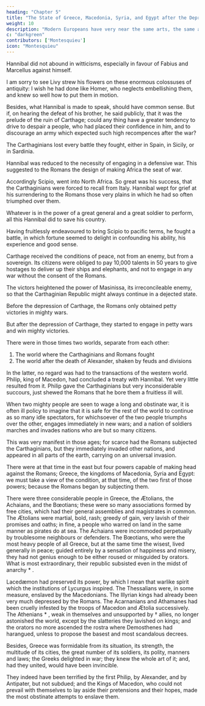 ```yaml
---
heading: "Chapter 5"
title: "The State of Greece, Macedonia, Syria, and Egypt after the Depression of Carthage"
weight: 10
description: "Modern Europeans have very near the same arts, the same arms, the same discipline, and the same manner of making war."
c: "darkgreen"
contributors: ['Montesquieu']
icon: "Montesquieu"
---
```




Hannibal did not abound in witticisms, especially in favour of Fabius and Marcellus against himself. 

I am sorry to see Livy strew his flowers on these enormous colossuses of antiquity:  I wish he had done like Homer, who neglects embellishing them, and knew so well how to put them in motion.

Besides, what Hannibal is made to speak, should have common sense. But if, on hearing the defeat of his brother, he said publicly, that it was the prelude of the ruin of Carthage; could any thing have a greater tendency to drive to despair a people, who had placed their confidence in him, and to discourage an army which expected such high recompences after the war?

The Carthaginians lost every battle they fought, either in Spain, in Sicily, or in Sardinia.

Hannibal was reduced to the necessity of engaging in a defensive war. This suggested to the Romans the design of making Africa the seat of war.

Accordingly Scipio, went into North Africa. So great was his success, that the Carthaginians were forced to recall from Italy. Hannibal wept for grief at his surrendering to the Romans those very plains in which he had so often triumphed over them.

Whatever is in the power of a great general and a great soldier to perform, all this Hannibal did to save his country. 

Having fruitlessly endeavoured to bring Scipio to pacific terms, he fought a battle, in which fortune seemed to delight in confounding his ability, his experience and good sense.

Carthage received the conditions of peace, not from an enemy, but from a sovereign. Its citizens were obliged to pay 10,000 talents in 50 years to give hostages to deliver up their ships and elephants, and not to engage in any war without the consent of the Romans.



The victors heightened the power of Masinissa, its irreconcileable enemy, so that the Carthaginian Republic might always continue in a dejected state.

Before the depression of Carthage, the Romans only obtained petty victories in mighty wars. 

But after the depression of Carthage, they started to engage in petty wars and win mighty victories.

There were in those times two worlds, separate from each other:

1. The world where the Carthaginians and Romans fought
2. The world after the death of Alexander, shaken by feuds and divisions

In the latter, no regard was had to the transactions of the western world. Philip, king of Macedon, had concluded a treaty with Hannibal. Yet very little resulted from it. Philip gave the Carthaginians but very inconsiderable succours, just shewed the Romans that he bore them a fruitless ill will.

When two mighty people are seen to wage a long and obstinate war, it is often ill policy to imagine that it is safe for the rest of the world to continue as so many idle spectators, for whichsoever of the two people triumphs over the other, engages immediately in new wars; and a nation of soldiers marches and invades nations who are but so many citizens.

This was very manifest in those ages; for scarce had the Romans subjected the Carthaginians, but they immediately invaded other nations, and appeared in all parts of the earth, carrying on an universal invasion.

There were at that time in the east but four powers capable of making head against the Romans; Greece, the kingdoms of Macedonia, Syria and Egypt:  we must take a view of the condition, at that time, of the two first of those powers; because the Romans began by subjecting them.

There were three considerable people in Greece, the Ætolians, the Achaians, and the Bœotians; these were so many associations formed by free cities, which had their general assemblies and magistrates in common. The Ætolians were martial, bold, rash; greedy of gain, very lavish of their promises and oaths; in fine, a people who warred on land in the same manner as pirates do at sea. The Achaians were incommoded perpetually by troublesome neighbours or defenders. The Bœotians, who were the most heavy people of all Greece, but at the same time the wisest, lived generally in peace; guided entirely by a sensation of happiness and misery, they had not genius enough to be either roused or misguided by orators. What is most extraordinary, their republic subsisted even in the midst of anarchy * .

Lacedæmon had preserved its power, by which I mean that warlike spirit which the institutions of Lycurgus inspired. The Thessalians were, in some measure, enslaved by the Macedonians. The Illyrian kings had already been very much depressed by the Romans. The Acarnanians and Athamanes had been cruelly infested by the troops of Macedon and Ætolia successively. The Athenians * , weak in themselves and unsupported by † allies, no longer astonished the world, except by the slatteries they lavished on kings; and the orators no more ascended the rostra where Demosthenes had harangued, unless to propose the basest and most scandalous decrees.

Besides, Greece was formidable from its situation, its strength, the multitude of its cities, the great number of its soldiers, its polity, manners and laws; the Greeks delighted in war; they knew the whole art of it; and, had they united, would have been invincible.

They indeed have been terrified by the first Philip, by Alexander, and by Antipater, but not subdued; and the Kings of Macedon, who could not prevail with themselves to lay aside their pretensions and their hopes, made the most obstinate attempts to enslave them.

